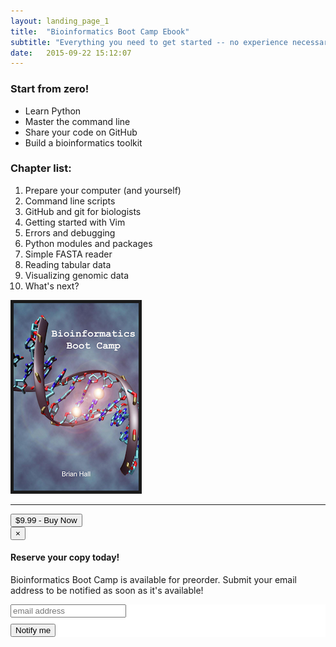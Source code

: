 ```yaml
---
layout: landing_page_1
title:  "Bioinformatics Boot Camp Ebook"
subtitle: "Everything you need to get started -- no experience necessary"
date:   2015-09-22 15:12:07
---
```


<div class="row">
<div class="item col-md-6 col-sm-6 col-xs-12">
<div class="content">
<h3>Start from zero!</h3>
<ul>
<li>Learn Python</li>
<li>Master the command line</li>
<li>Share your code on GitHub</li>
<li>Build a bioinformatics toolkit </li>
</ul>
<h3>Chapter list:</h3>
<ol>
<li>Prepare your computer (and yourself)</li>
<li>Command line scripts</li>
<li>GitHub and git for biologists</li>
<li>Getting started with Vim</li>
<li>Errors and debugging</li>
<li>Python modules and packages</li>
<li>Simple FASTA reader</li>
<li>Reading tabular data</li>
<li>Visualizing genomic data</li>
<li>What's next?</li>
</ol>
</div><!--//content-->
</div><!--//item-->

<div class="item col-md-6 col-sm-6 col-xs-12">
<div class="content text-center">
<img src="/assets/boot-camp-cover.png" border="5">
<hr />

<!-- Button trigger modal -->
<button type="button" onClick="ga('send', 'event', 'buttons', 'click', '$9.99 Buy Now');" class="btn btn-cta-red btn-lg" data-toggle="modal" data-target="#myModal">
$9.99 - Buy Now
</button>

<!-- Modal -->
<div class="modal fade offset-header" id="myModal" tabindex="-1" role="dialog" aria-labelledby="myModalLabel">
<div class="modal-dialog" role="document">
<div class="modal-content">
<div class="modal-header">
<button type="button" class="close" data-dismiss="modal" aria-label="Close"><span aria-hidden="true">&times;</span></button>
<h4 class="modal-title" id="myModalLabel">Reserve your copy today!</h4>
</div><!--modal-header-->
<div class="modal-body">
<p>Bioinformatics Boot Camp is available for preorder. Submit your email address to be notified as soon as it's available!</p>
</div>
<div class="modal-footer">
<!-- Begin MailChimp Signup Form -->
<link href="//cdn-images.mailchimp.com/embedcode/slim-081711.css" rel="stylesheet" type="text/css">
<style type="text/css">
#mc_embed_signup{background:#fff; clear:left; font:14px Helvetica,Arial,sans-serif; }
/* Add your own MailChimp form style overrides in your site stylesheet or in this style block.
   We recommend moving this block and the preceding CSS link to the HEAD of your HTML file. */
</style>
<div id="mc_embed_signup">
<form action="//codenhance.us10.list-manage.com/subscribe/post?u=ce2423810942d069a22dd1627&amp;id=6f83a3a7cd" method="post" id="mc-embedded-subscribe-form" name="mc-embedded-subscribe-form" class="validate" target="_blank" novalidate>
<div id="mc_embed_signup_scroll">
<label for="mce-EMAIL"></label>
<input type="email" value="" name="EMAIL" style="margin-bottom:10px" class="email" id="mce-EMAIL" placeholder="email address" required>
<!-- real people should not fill this in and expect good things - do not remove this or risk form bot signups-->
<div style="position: absolute; left: -5000px;"><input type="text" name="b_ce2423810942d069a22dd1627_6f83a3a7cd" tabindex="-1" value=""></div>
<div class="clear"><input type="submit" value="Notify me" name="subscribe" id="mc-embedded-subscribe" class="button btn btn-primary"></div>
</div>
</form>
</div>
<!--End mc_embed_signup-->
</div>
</div>
</div>
</div>


<div class="clearfix visible-md"></div>    
</div><!--//content-->
</div><!--item-->
</div><!--//row-->            
